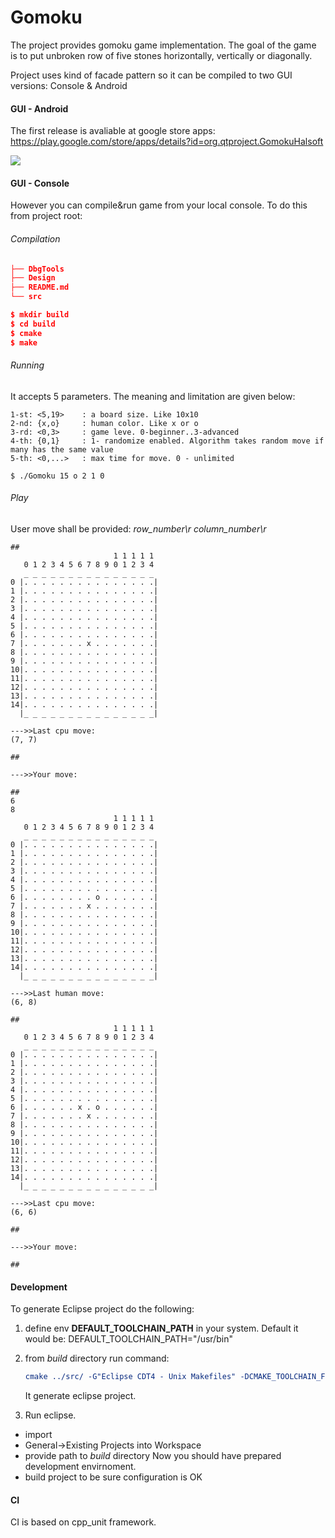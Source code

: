 # Gomoku
The project provides gomoku game implementation.
The goal of the game is to put unbroken row of five stones horizontally, vertically or diagonally.

Project uses kind of facade pattern so it can be compiled to two GUI versions: Console & Android 

#### GUI - Android
The first release is avaliable at google store apps:
https://play.google.com/store/apps/details?id=org.qtproject.GomokuHalsoft

![](Design/intro.png)  

#### GUI - Console
However you can compile&run game from your local console.
To do this from project root:

###### Compilation
~~~cmake
├── DbgTools
├── Design
├── README.md
└── src

$ mkdir build
$ cd build
$ cmake
$ make
~~~
###### Running
It accepts 5 parameters. The meaning and limitation are given below:

	1-st: <5,19>	: a board size. Like 10x10
	2-nd: {x,o}		: human color. Like x or o
	3-rd: <0,3>		: game leve. 0-beginner..3-advanced
	4-th: {0,1}		: 1- randomize enabled. Algorithm takes random move if many has the same value
	5-th: <0,...>	: max time for move. 0 - unlimited
	
	$ ./Gomoku 15 o 2 1 0
###### Play
User move shall be provided: *row_number\r column_number\r*

	##
						   1 1 1 1 1 
	   0 1 2 3 4 5 6 7 8 9 0 1 2 3 4 
	   _ _ _ _ _ _ _ _ _ _ _ _ _ _ _
	0 |. . . . . . . . . . . . . . .|
	1 |. . . . . . . . . . . . . . .|
	2 |. . . . . . . . . . . . . . .|
	3 |. . . . . . . . . . . . . . .|
	4 |. . . . . . . . . . . . . . .|
	5 |. . . . . . . . . . . . . . .|
	6 |. . . . . . . . . . . . . . .|
	7 |. . . . . . . x . . . . . . .|
	8 |. . . . . . . . . . . . . . .|
	9 |. . . . . . . . . . . . . . .|
	10|. . . . . . . . . . . . . . .|
	11|. . . . . . . . . . . . . . .|
	12|. . . . . . . . . . . . . . .|
	13|. . . . . . . . . . . . . . .|
	14|. . . . . . . . . . . . . . .|
	  |_ _ _ _ _ _ _ _ _ _ _ _ _ _ _|
	
	--->>Last cpu move:
	(7, 7)
	
	##
	
	--->>Your move:
	
	##
	6 
	8
						   1 1 1 1 1 
	   0 1 2 3 4 5 6 7 8 9 0 1 2 3 4 
	   _ _ _ _ _ _ _ _ _ _ _ _ _ _ _
	0 |. . . . . . . . . . . . . . .|
	1 |. . . . . . . . . . . . . . .|
	2 |. . . . . . . . . . . . . . .|
	3 |. . . . . . . . . . . . . . .|
	4 |. . . . . . . . . . . . . . .|
	5 |. . . . . . . . . . . . . . .|
	6 |. . . . . . . . o . . . . . .|
	7 |. . . . . . . x . . . . . . .|
	8 |. . . . . . . . . . . . . . .|
	9 |. . . . . . . . . . . . . . .|
	10|. . . . . . . . . . . . . . .|
	11|. . . . . . . . . . . . . . .|
	12|. . . . . . . . . . . . . . .|
	13|. . . . . . . . . . . . . . .|
	14|. . . . . . . . . . . . . . .|
	  |_ _ _ _ _ _ _ _ _ _ _ _ _ _ _|
	
	--->>Last human move:
	(6, 8)
	
	##
						   1 1 1 1 1 
	   0 1 2 3 4 5 6 7 8 9 0 1 2 3 4 
	   _ _ _ _ _ _ _ _ _ _ _ _ _ _ _
	0 |. . . . . . . . . . . . . . .|
	1 |. . . . . . . . . . . . . . .|
	2 |. . . . . . . . . . . . . . .|
	3 |. . . . . . . . . . . . . . .|
	4 |. . . . . . . . . . . . . . .|
	5 |. . . . . . . . . . . . . . .|
	6 |. . . . . . x . o . . . . . .|
	7 |. . . . . . . x . . . . . . .|
	8 |. . . . . . . . . . . . . . .|
	9 |. . . . . . . . . . . . . . .|
	10|. . . . . . . . . . . . . . .|
	11|. . . . . . . . . . . . . . .|
	12|. . . . . . . . . . . . . . .|
	13|. . . . . . . . . . . . . . .|
	14|. . . . . . . . . . . . . . .|
	  |_ _ _ _ _ _ _ _ _ _ _ _ _ _ _|
	
	--->>Last cpu move:
	(6, 6)
	
	##
	
	--->>Your move:
	
	##

#### Development
To generate Eclipse project do the following:
1. define env **DEFAULT_TOOLCHAIN_PATH** in your system. Default it would be: DEFAULT_TOOLCHAIN_PATH="/usr/bin"
2. from *build* directory run command:
	~~~cmake
	cmake ../src/ -G"Eclipse CDT4 - Unix Makefiles" -DCMAKE_TOOLCHAIN_FILE="../cmake/toolchain-gcc-default.cmake"
	~~~

	It generate eclipse project.

3. Run eclipse. 
  * import
  * General->Existing Projects into Workspace
  * provide path to *build* directory
	Now you should have prepared development envirnoment.
  * build project to be sure configuration is OK

#### CI
CI is based on cpp_unit framework. 